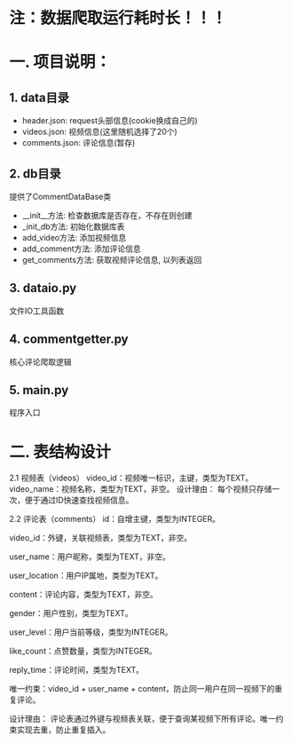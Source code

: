 # 注：数据爬取运行耗时长！！！


# 一. 项目说明：

## 1. data目录
   - header.json: request头部信息(cookie换成自己的)
   - videos.json: 视频信息(这里随机选择了20个)
   - comments.json: 评论信息(暂存)

## 2. db目录
   提供了CommentDataBase类
   - __init__方法: 检查数据库是否存在，不存在则创建
   - _init_db方法: 初始化数据库表
   - add_video方法: 添加视频信息
   - add_comment方法: 添加评论信息
   - get_comments方法: 获取视频评论信息, 以列表返回

## 3. dataio.py
   文件IO工具函数

## 4. commentgetter.py
   核心评论爬取逻辑

## 5. main.py
   程序入口


# 二. 表结构设计
2.1 视频表（videos）
video_id：视频唯一标识，主键，类型为TEXT。
video_name：视频名称，类型为TEXT，非空。
设计理由：
每个视频只存储一次，便于通过ID快速查找视频信息。


2.2 评论表（comments）
id：自增主键，类型为INTEGER。


video_id：外键，关联视频表，类型为TEXT，非空。


user_name：用户昵称，类型为TEXT，非空。


user_location：用户IP属地，类型为TEXT。


content：评论内容，类型为TEXT，非空。


gender：用户性别，类型为TEXT。


user_level：用户当前等级，类型为INTEGER。


like_count：点赞数量，类型为INTEGER。


reply_time：评论时间，类型为TEXT。


唯一约束：video_id + user_name + content，防止同一用户在同一视频下的重复评论。


设计理由：
评论表通过外键与视频表关联，便于查询某视频下所有评论。唯一约束实现去重，防止重复插入。